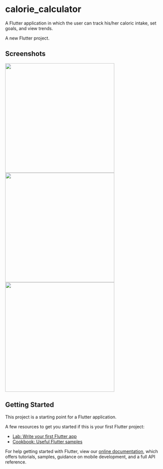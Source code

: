 # calorie_calculator
A Flutter application in which the user can track his/her caloric intake, set goals, and view trends.

A new Flutter project.

## Screenshots 

<img src="Screenshot_1577352874.png" height=350>
<img src="Screenshot_1577352897.png" height=350>
<img src="Screenshot_1577352902.png" height=350>

## Getting Started

This project is a starting point for a Flutter application.

A few resources to get you started if this is your first Flutter project:

- [Lab: Write your first Flutter app](https://flutter.dev/docs/get-started/codelab)
- [Cookbook: Useful Flutter samples](https://flutter.dev/docs/cookbook)

For help getting started with Flutter, view our
[online documentation](https://flutter.dev/docs), which offers tutorials,
samples, guidance on mobile development, and a full API reference.

